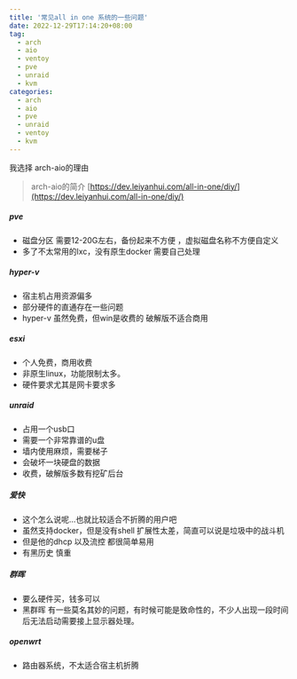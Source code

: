 ```yaml
---
title: '常见all in one 系统的一些问题'
date: 2022-12-29T17:14:20+08:00
tag:
  - arch
  - aio
  - ventoy
  - pve
  - unraid
  - kvm
categories: 
  - arch
  - aio
  - pve
  - unraid
  - ventoy
  - kvm
---
```


我选择 arch-aio的理由 
> arch-aio的简介 [https://dev.leiyanhui.com/all-in-one/diy/](https://dev.leiyanhui.com/all-in-one/diy/)

##### pve
- 磁盘分区 需要12-20G左右，备份起来不方便 ，虚拟磁盘名称不方便自定义 
- 多了不太常用的lxc，没有原生docker 需要自己处理
##### hyper-v
- 宿主机占用资源偏多
- 部分硬件的直通存在一些问题
- hyper-v 虽然免费，但win是收费的  破解版不适合商用
##### esxi
- 个人免费，商用收费
- 非原生linux，功能限制太多。
- 硬件要求尤其是网卡要求多
##### unraid
- 占用一个usb口
- 需要一个非常靠谱的u盘
- 墙内使用麻烦，需要梯子
- 会破坏一块硬盘的数据
- 收费，破解版多数有挖矿后台
##### 爱快
- 这个怎么说呢...也就比较适合不折腾的用户吧
- 虽然支持docker，但是没有shell 扩展性太差，简直可以说是垃圾中的战斗机
- 但是他的dhcp 以及流控 都很简单易用
- 有黑历史 慎重
##### 群晖
- 要么硬件买，钱多可以
- 黑群晖 有一些莫名其妙的问题，有时候可能是致命性的，不少人出现一段时间后无法启动需要接上显示器处理。
##### openwrt
- 路由器系统，不太适合宿主机折腾
